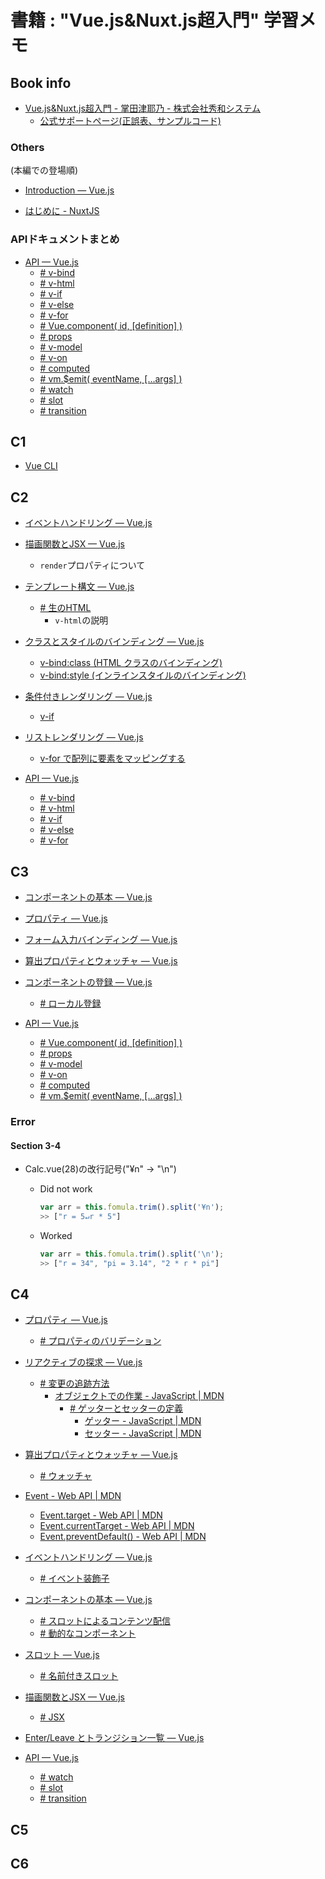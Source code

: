 # 書籍 : "Vue.js&Nuxt.js超入門" 学習メモ

## Book info

- [Vue.js&Nuxt.js超入門 - 掌田津耶乃 - 株式会社秀和システム](https://www.shuwasystem.co.jp/book/9784798056593.html)
  - [公式サポートページ(正誤表、サンプルコード)](https://www.shuwasystem.co.jp/support/7980html/5659.html)

### Others

(本編での登場順)

- [Introduction — Vue.js](https://vuejs.org/v2/guide/)

- [はじめに - NuxtJS](https://ja.nuxtjs.org/guide)

### APIドキュメントまとめ

- [API — Vue.js](https://jp.vuejs.org/v2/api/)
  - [# v-bind](https://jp.vuejs.org/v2/api/#v-bind)
  - [# v-html](https://jp.vuejs.org/v2/api/#v-html)
  - [# v-if](https://jp.vuejs.org/v2/api/#v-if)
  - [# v-else](https://jp.vuejs.org/v2/api/#v-else)
  - [# v-for](https://jp.vuejs.org/v2/api/#v-for)
  - [# Vue.component( id, [definition] )](https://jp.vuejs.org/v2/api/#Vue-component)
  - [# props](https://jp.vuejs.org/v2/api/#props)
  - [# v-model](https://jp.vuejs.org/v2/api/#v-model)
  - [# v-on](https://jp.vuejs.org/v2/api/#v-on)
  - [# computed](https://jp.vuejs.org/v2/api/#computed)
  - [# vm.$emit( eventName, […args] )](https://jp.vuejs.org/v2/api/#vm-emit)
  - [# watch](https://jp.vuejs.org/v2/api/#watch)
  - [# slot](https://jp.vuejs.org/v2/api/#slot)
  - [# transition](https://jp.vuejs.org/v2/api/#transition)

## C1

- [Vue CLI](https://cli.vuejs.org/)

## C2

- [イベントハンドリング — Vue.js](https://jp.vuejs.org/v2/guide/events.html)

- [描画関数とJSX — Vue.js](https://jp.vuejs.org/v2/guide/render-function.html)
  - ``render``プロパティについて

- [テンプレート構文 — Vue.js](https://jp.vuejs.org/v2/guide/syntax.html)
  - [# 生のHTML](https://jp.vuejs.org/v2/guide/syntax.html#%E7%94%9F%E3%81%AE-HTML)
    - ``v-html``の説明

- [クラスとスタイルのバインディング — Vue.js](https://jp.vuejs.org/v2/guide/class-and-style.html)
  - [v-bind:class (HTML クラスのバインディング)](https://jp.vuejs.org/v2/guide/class-and-style.html#HTML-%E3%82%AF%E3%83%A9%E3%82%B9%E3%81%AE%E3%83%90%E3%82%A4%E3%83%B3%E3%83%87%E3%82%A3%E3%83%B3%E3%82%B0)
  - [v-bind:style (インラインスタイルのバインディング)](https://jp.vuejs.org/v2/guide/class-and-style.html#%E3%82%A4%E3%83%B3%E3%83%A9%E3%82%A4%E3%83%B3%E3%82%B9%E3%82%BF%E3%82%A4%E3%83%AB%E3%81%AE%E3%83%90%E3%82%A4%E3%83%B3%E3%83%87%E3%82%A3%E3%83%B3%E3%82%B0)

- [条件付きレンダリング — Vue.js](https://jp.vuejs.org/v2/guide/conditional.html)
  - [v-if](https://jp.vuejs.org/v2/guide/conditional.html#v-if)

- [リストレンダリング — Vue.js](https://jp.vuejs.org/v2/guide/list.html#v-for-%E3%81%A7%E9%85%8D%E5%88%97%E3%81%AB%E8%A6%81%E7%B4%A0%E3%82%92%E3%83%9E%E3%83%83%E3%83%94%E3%83%B3%E3%82%B0%E3%81%99%E3%82%8B)
  - [v-for で配列に要素をマッピングする](https://jp.vuejs.org/v2/guide/list.html#v-for-%E3%81%A7%E9%85%8D%E5%88%97%E3%81%AB%E8%A6%81%E7%B4%A0%E3%82%92%E3%83%9E%E3%83%83%E3%83%94%E3%83%B3%E3%82%B0%E3%81%99%E3%82%8B)

- [API — Vue.js](https://jp.vuejs.org/v2/api/)
  - [# v-bind](https://jp.vuejs.org/v2/api/#v-bind)
  - [# v-html](https://jp.vuejs.org/v2/api/#v-html)
  - [# v-if](https://jp.vuejs.org/v2/api/#v-if)
  - [# v-else](https://jp.vuejs.org/v2/api/#v-else)
  - [# v-for](https://jp.vuejs.org/v2/api/#v-for)

## C3

- [コンポーネントの基本 — Vue.js](https://jp.vuejs.org/v2/guide/components.html)

- [プロパティ — Vue.js](https://jp.vuejs.org/v2/guide/components-props.html)

- [フォーム入力バインディング — Vue.js](https://jp.vuejs.org/v2/guide/forms.html)

- [算出プロパティとウォッチャ — Vue.js](https://jp.vuejs.org/v2/guide/computed.html#%E5%9F%BA%E6%9C%AC%E7%9A%84%E3%81%AA%E4%BE%8B)

- [コンポーネントの登録 — Vue.js](https://jp.vuejs.org/v2/guide/components-registration.html)
  - [# ローカル登録](https://jp.vuejs.org/v2/guide/components-registration.html#%E3%83%AD%E3%83%BC%E3%82%AB%E3%83%AB%E7%99%BB%E9%8C%B2)

- [API — Vue.js](https://jp.vuejs.org/v2/api/)
  - [# Vue.component( id, [definition] )](https://jp.vuejs.org/v2/api/#Vue-component)
  - [# props](https://jp.vuejs.org/v2/api/#props)
  - [# v-model](https://jp.vuejs.org/v2/api/#v-model)
  - [# v-on](https://jp.vuejs.org/v2/api/#v-on)
  - [# computed](https://jp.vuejs.org/v2/api/#computed)
  - [# vm.$emit( eventName, […args] )](https://jp.vuejs.org/v2/api/#vm-emit)

### Error

#### Section 3-4

- Calc.vue(28)の改行記号("¥n" -> "\n")
  - Did not work

    ~~~js
    var arr = this.fomula.trim().split('¥n');
    >> ["r = 5↵r * 5"]
    ~~~

  - Worked

    ~~~js
    var arr = this.fomula.trim().split('\n');
    >> ["r = 34", "pi = 3.14", "2 * r * pi"]
    ~~~

## C4

- [プロパティ — Vue.js](https://jp.vuejs.org/v2/guide/components-props.html)
  - [# プロパティのバリデーション](https://jp.vuejs.org/v2/guide/components-props.html#%E3%83%97%E3%83%AD%E3%83%91%E3%83%86%E3%82%A3%E3%81%AE%E3%83%90%E3%83%AA%E3%83%87%E3%83%BC%E3%82%B7%E3%83%A7%E3%83%B3)

- [リアクティブの探求 — Vue.js](https://jp.vuejs.org/v2/guide/reactivity.html)
  - [# 変更の追跡方法](https://jp.vuejs.org/v2/guide/reactivity.html#%E5%A4%89%E6%9B%B4%E3%81%AE%E8%BF%BD%E8%B7%A1%E6%96%B9%E6%B3%95)
    - [オブジェクトでの作業 - JavaScript | MDN](https://developer.mozilla.org/ja/docs/Web/JavaScript/Guide/Working_with_Objects)
      - [# ゲッターとセッターの定義](https://developer.mozilla.org/ja/docs/Web/JavaScript/Guide/Working_with_Objects#Defining_getters_and_setters)
        - [ゲッター - JavaScript | MDN](https://developer.mozilla.org/ja/docs/Web/JavaScript/Reference/Functions/get)
        - [セッター - JavaScript | MDN](https://developer.mozilla.org/ja/docs/Web/JavaScript/Reference/Functions/set)

- [算出プロパティとウォッチャ — Vue.js](https://jp.vuejs.org/v2/guide/computed.html#%E5%9F%BA%E6%9C%AC%E7%9A%84%E3%81%AA%E4%BE%8B)
  - [# ウォッチャ](https://jp.vuejs.org/v2/guide/computed.html#%E3%82%A6%E3%82%A9%E3%83%83%E3%83%81%E3%83%A3)

- [Event - Web API | MDN](https://developer.mozilla.org/ja/docs/Web/API/Event)
  - [Event.target - Web API | MDN](https://developer.mozilla.org/ja/docs/Web/API/Event/target)
  - [Event.currentTarget - Web API | MDN](https://developer.mozilla.org/ja/docs/Web/API/Event/currentTarget)
  - [Event.preventDefault() - Web API | MDN](https://developer.mozilla.org/ja/docs/Web/API/Event/preventDefault)

- [イベントハンドリング — Vue.js](https://jp.vuejs.org/v2/guide/events.html)
  - [# イベント装飾子](https://jp.vuejs.org/v2/guide/events.html#%E3%82%A4%E3%83%99%E3%83%B3%E3%83%88%E4%BF%AE%E9%A3%BE%E5%AD%90)

- [コンポーネントの基本 — Vue.js](https://jp.vuejs.org/v2/guide/components.html)
  - [# スロットによるコンテンツ配信](https://jp.vuejs.org/v2/guide/components.html#%E3%82%B9%E3%83%AD%E3%83%83%E3%83%88%E3%81%AB%E3%82%88%E3%82%8B%E3%82%B3%E3%83%B3%E3%83%86%E3%83%B3%E3%83%84%E9%85%8D%E4%BF%A1)
  - [# 動的なコンポーネント](https://jp.vuejs.org/v2/guide/components.html#%E5%8B%95%E7%9A%84%E3%81%AA%E3%82%B3%E3%83%B3%E3%83%9D%E3%83%BC%E3%83%8D%E3%83%B3%E3%83%88)

- [スロット — Vue.js](https://jp.vuejs.org/v2/guide/components-slots.html)
  - [# 名前付きスロット](https://jp.vuejs.org/v2/guide/components-slots.html#%E5%90%8D%E5%89%8D%E4%BB%98%E3%81%8D%E3%82%B9%E3%83%AD%E3%83%83%E3%83%88)

- [描画関数とJSX — Vue.js](https://jp.vuejs.org/v2/guide/render-function.html#ad)
  - [# JSX](https://jp.vuejs.org/v2/guide/render-function.html#JSX)

- [Enter/Leave とトランジション一覧 — Vue.js](https://jp.vuejs.org/v2/guide/transitions.html)

- [API — Vue.js](https://jp.vuejs.org/v2/api/)
  - [# watch](https://jp.vuejs.org/v2/api/#watch)
  - [# slot](https://jp.vuejs.org/v2/api/#slot)
  - [# transition](https://jp.vuejs.org/v2/api/#transition)

## C5

## C6
